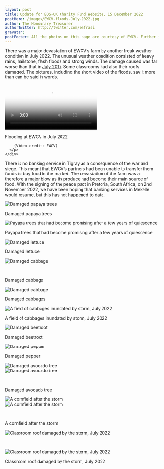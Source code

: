 ```yaml
---
layout: post
title: Update for EOS-UK Charity Fund Website, 15 December 2022
postHero: /images/EWCV-floods-July-2022.jpg
author: The Honourary Treasurer
authorTwitter: http://twitter.com/eafrasi
gravatar:
postFooter: All the photos on this page are courtesy of EWCV. Further information could be obtained by calling +44(0)7867 727445 or at <a href="mailto:eosukcharityfund@gmail.com">eosukcharityfund@gmail.com</a>
---
```


There was a major devastation of EWCV’s farm by another freak weather condition
in July 2022. The unusual weather condition consisted of heavy rains, hailstone,
flash floods and strong winds. The damage caused was far worse than that in [July
2017](/2017/07/25/July-2017-Update.html). Some classrooms had also their roofs damaged. The
pictures, including the short video of the floods, say it more than can be said
in words.

<div class="bordered tiny">
	  <video src="{{ "/images/EWCV-Video-floods-July-2022.mp4" | prepend: site.baseurl_root }}"         controls="controls" 
        poster="{{ "/images/EWCV-floods-July-2022.jpg" | prepend: site.baseurl_root }}" 
        class="img-responsive center-block">
    </video>
    <div class="caption text-center">
      <p>
        Flooding at EWCV in July 2022<br/>
    
        (Video credit: EWCV)
      </p>
    </div>
</div>


There is no banking service in Tigray as a consequence of the war and
siege. This meant that EWCV’s partners had been unable to transfer them funds to
buy food in the market. The devastation of the farm was a therefore a major blow
as its produce had become their main source of food. With the signing of the
peace pact in Pretoria, South Africa, on 2nd  November 2022, we have been hoping
that banking services in Mekelle would resume, but this has not happened to
date.

<div class="row bordered tiny">
	<div class="col-sm-6 col-md-6 col-lg-6">
		  <img src="{{ "/images/dmg-papaya-tree-1.jpg" | prepend: site.baseurl }}"
          alt="Damaged papaya trees" 
          class="img-responsive center-block" />
        <div class="caption text-center">
			<p>Damaged papaya trees</p>
	    </div>
	</div>
	<div class="col-sm-6 col-md-6 col-lg-6">
		  <img src="{{ "/images/dmg-papaya-tree-that-was-promising-2.jpg" | prepend: site.baseurl }}"
          alt="Payapa trees that had become promising after a few years of quiescence" 
          class="img-responsive center-block" />
        <div class="caption text-center">
			<p>Payapa trees that had become promising after a few years of quiescence</p>
	    </div>
	</div>
</div>

<div class="row bordered tiny">
	<div class="col-sm-6 col-md-6 col-lg-6">
		  <img src="{{ "/images/dmg-lettuce-1.jpg" | prepend: site.baseurl }}"
          alt="Damaged lettuce" 
          class="img-responsive center-block" />
        <div class="caption text-center">
		    <p>Damaged lettuce</p>
        </div>
	</div>
	<div class="col-sm-6 col-md-6 col-lg-6">
		  <img src="{{ "/images/dmg-lettuce-2.jpg" | prepend: site.baseurl }}"
          alt="Damaged cabbage" 
          class="img-responsive center-block" />
          <p>&nbsp;</p>
        <div class="caption text-center">
		    <p>Damaged cabbage</p>
        </div>
	</div>
</div>

<div class="row bordered tiny">
	<div class="col-sm-6 col-md-6 col-lg-6">
		  <img src="{{ "/images/dmg-cabbage.jpg" | prepend: site.baseurl }}"
          alt="Damaged cabbage" 
          class="img-responsive center-block" />
        <div class="caption text-center">
			<p>Damaged cabbages</p>
	    </div>
	</div>
	<div class="col-sm-6 col-md-6 col-lg-6">
		  <img src="{{ "/images/dmg-cabbages-inundated-by-storm.jpg" | prepend: site.baseurl }}"
          alt="A field of cabbages inundated by storm, July 2022" 
          class="img-responsive center-block" />
        <div class="caption text-center">
			<p>A field of cabbages inundated by storm, July 2022</p>
	    </div>
	</div>
</div>


<div class="row bordered tiny">
	<div class="col-sm-6 col-md-6 col-lg-6">
		  <img src="{{ "/images/dmg-beetroot.jpg" | prepend: site.baseurl }}"
          alt="Damaged beetroot" 
          class="img-responsive center-block" />
        <div class="caption text-center">
			<p>Damaged beetroot</p>
	    </div>
	</div>
	<div class="col-sm-6 col-md-6 col-lg-6">
		  <img src="{{ "/images/dmg-pepper.jpg" | prepend: site.baseurl }}"
          alt="Damaged pepper" 
          class="img-responsive center-block" />
        <div class="caption text-center">
			<p>Damaged pepper</p>
	    </div>
	</div>
</div>


<div class="row bordered tiny">
	<div class="col-sm-6 col-md-6 col-lg-6">
		  <img src="{{ "/images/dmg-avocado-tree-2.jpg" | prepend: site.baseurl }}"
          alt="Damaged avocado tree" 
          class="img-responsive center-block" />
	</div>
	<div class="col-sm-6 col-md-6 col-lg-6">
		  <img src="{{ "/images/dmg-avocado-tree-3.jpg" | prepend: site.baseurl }}"
          alt="Damaged avocado tree" 
          class="img-responsive center-block" />
          <p>&nbsp;</p>
	</div>
    <div class="caption text-center">
		<p>Damaged avocado tree</p>
	</div>
</div>


<div class="row bordered tiny">
	<div class="col-sm-6 col-md-6 col-lg-6">
		  <img src="{{ "/images/dmg-cornfield-after-storm-1.jpg" | prepend: site.baseurl }}"
          alt="A cornfield after the storm" 
          class="img-responsive center-block" />
	</div>
	<div class="col-sm-6 col-md-6 col-lg-6">
		  <img src="{{ "/images/dmg-cornfield-after-storm-2.jpg" | prepend: site.baseurl }}"
          alt="A cornfield after the storm" 
          class="img-responsive center-block" />
          <p>&nbsp;</p>
	</div>
    <div class="caption text-center">
		<p>A cornfield after the storm</p>
	</div>
</div>

<div class="row bordered tiny">
	<div class="col-sm-6 col-md-6 col-lg-6">
		  <img src="{{ "/images/dmg-classroom-roof-1.jpg" | prepend: site.baseurl }}"
          alt="Classroom roof damaged by the storm, July 2022" 
          class="img-responsive center-block" />
          <p>&nbsp;</p>
	</div>
	<div class="col-sm-6 col-md-6 col-lg-6">
		  <img src="{{ "/images/dmg-classroom-roof-2.jpg" | prepend: site.baseurl }}"
          alt="Classroom roof damaged by the storm, July 2022" 
          class="img-responsive center-block" />
	</div>
    <div class="caption text-center">
		<p>Classroom roof damaged by the storm, July 2022</p>
	</div>
</div>
